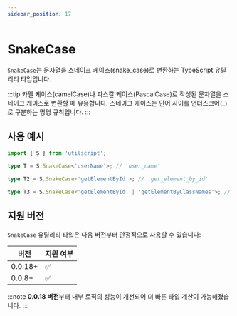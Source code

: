 ```yaml
---
sidebar_position: 17
---
```


# SnakeCase

`SnakeCase`는 문자열을 스네이크 케이스(snake_case)로 변환하는 TypeScript 유틸리티 타입입니다.

:::tip
카멜 케이스(camelCase)나 파스칼 케이스(PascalCase)로 작성된 문자열을 스네이크 케이스로 변환할 때 유용합니다. 스네이크 케이스는 단어 사이를 언더스코어(\_)로 구분하는 명명 규칙입니다.
:::

## 사용 예시

```ts
import { S } from 'utilscript';

type T = S.SnakeCase<'userName'>; // 'user_name'

type T2 = S.SnakeCase<'getElementById'>; // 'get_element_by_id'

type T3 = S.SnakeCase<'getElementById' | 'getElementByClassNames'>; // 'get_element_by_id' | 'get_element_by_class_names'
```

## 지원 버전

`SnakeCase` 유틸리티 타입은 다음 버전부터 안정적으로 사용할 수 있습니다:

| 버전    | 지원 여부 |
| ------- | --------- |
| 0.0.18+ | ✅        |
| 0.0.8+  | ✅        |

:::note
**0.0.18 버전**부터 내부 로직의 성능이 개선되어 더 빠른 타입 계산이 가능해졌습니다.
:::
